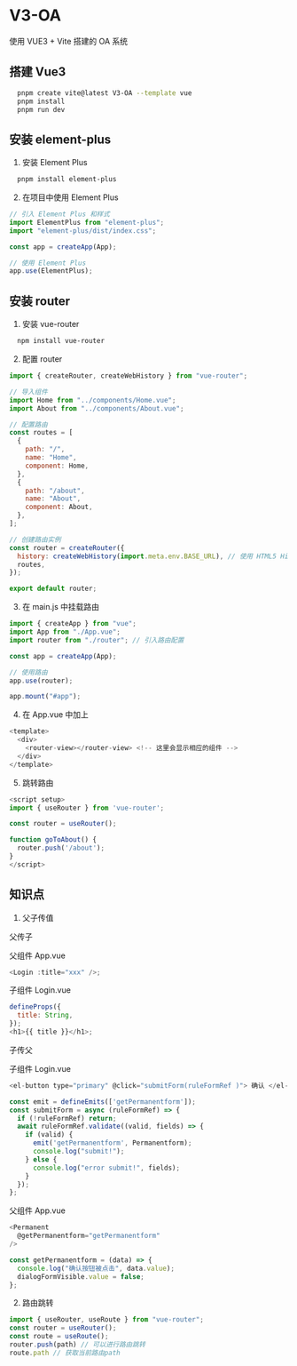 # V3-OA

使用 VUE3 + Vite 搭建的 OA 系统

## 搭建 Vue3

```bash
  pnpm create vite@latest V3-OA --template vue
  pnpm install
  pnpm run dev
```

## 安装 element-plus

1. 安装 Element Plus

```bash
  pnpm install element-plus
```

2. 在项目中使用 Element Plus

```javascript
// 引入 Element Plus 和样式
import ElementPlus from "element-plus";
import "element-plus/dist/index.css";

const app = createApp(App);

// 使用 Element Plus
app.use(ElementPlus);
```

## 安装 router

1. 安装 vue-router

```bash
  npm install vue-router
```

2. 配置 router

```javascript
import { createRouter, createWebHistory } from "vue-router";

// 导入组件
import Home from "../components/Home.vue";
import About from "../components/About.vue";

// 配置路由
const routes = [
  {
    path: "/",
    name: "Home",
    component: Home,
  },
  {
    path: "/about",
    name: "About",
    component: About,
  },
];

// 创建路由实例
const router = createRouter({
  history: createWebHistory(import.meta.env.BASE_URL), // 使用 HTML5 History 模式
  routes,
});

export default router;
```

3. 在 main.js 中挂载路由

```javascript
import { createApp } from "vue";
import App from "./App.vue";
import router from "./router"; // 引入路由配置

const app = createApp(App);

// 使用路由
app.use(router);

app.mount("#app");
```

4. 在 App.vue 中加上 <router-view>

```javascript
<template>
  <div>
    <router-view></router-view> <!-- 这里会显示相应的组件 -->
  </div>
</template>
```

5. 跳转路由

```javascript
<script setup>
import { useRouter } from 'vue-router';

const router = useRouter();

function goToAbout() {
  router.push('/about');
}
</script>
```

## 知识点

1. 父子传值

父传子

父组件 App.vue

```javascript
<Login :title="xxx" />;
```

子组件 Login.vue

```javascript
defineProps({
  title: String,
});
<h1>{{ title }}</h1>;
```

子传父

子组件 Login.vue

```javascript
<el-button type="primary" @click="submitForm(ruleFormRef )"> 确认 </el-button>

const emit = defineEmits(['getPermanentform']);
const submitForm = async (ruleFormRef) => {
  if (!ruleFormRef) return;
  await ruleFormRef.validate((valid, fields) => {
    if (valid) {
      emit('getPermanentform', Permanentform);
      console.log("submit!");
    } else {
      console.log("error submit!", fields);
    }
  });
};

```

父组件 App.vue

```javascript
<Permanent
  @getPermanentform="getPermanentform"
/>

const getPermanentform = (data) => {
  console.log("确认按钮被点击", data.value);
  dialogFormVisible.value = false;
};
```

2. 路由跳转

```javascript
import { useRouter, useRoute } from "vue-router";
const router = useRouter();
const route = useRoute();
router.push(path) // 可以进行路由跳转
route.path // 获取当前路由path
```

